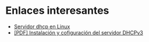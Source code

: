 # Enlaces interesantes

* [Servidor dhcp en Linux](https://rbgeek.wordpress.com/2012/04/29/how-to-install-the-dhcp-server-on-ubuntu-12-04lts/)
* [[PDF] Instalación y cofiguración del servidor DHCPv3](https://github.com/josedom24/serviciosgm_doc/raw/master/linux/dhcp/doc/dhcp.pdf)
